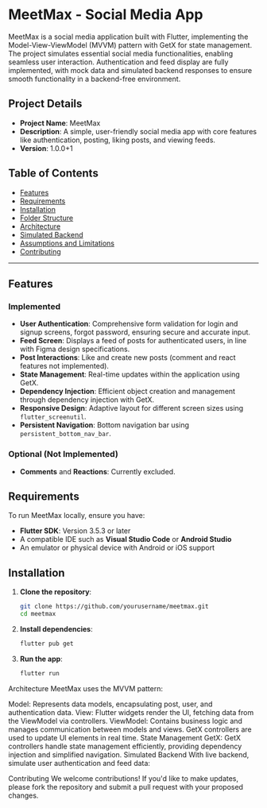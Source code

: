 # MeetMax - Social Media App

MeetMax is a social media application built with Flutter, implementing the Model-View-ViewModel (MVVM) pattern with GetX for state management. The project simulates essential social media functionalities, enabling seamless user interaction. Authentication and feed display are fully implemented, with mock data and simulated backend responses to ensure smooth functionality in a backend-free environment.

## Project Details

- **Project Name**: MeetMax
- **Description**: A simple, user-friendly social media app with core features like authentication, posting, liking posts, and viewing feeds.
- **Version**: 1.0.0+1

## Table of Contents
- [Features](#features)
- [Requirements](#requirements)
- [Installation](#installation)
- [Folder Structure](#folder-structure)
- [Architecture](#architecture)
- [Simulated Backend](#simulated-backend)
- [Assumptions and Limitations](#assumptions-and-limitations)
- [Contributing](#contributing)

---

## Features

### Implemented
- **User Authentication**: Comprehensive form validation for login and signup screens, forgot password, ensuring secure and accurate input.
- **Feed Screen**: Displays a feed of posts for authenticated users, in line with Figma design specifications.
- **Post Interactions**: Like and create new posts (comment and react features not implemented).
- **State Management**: Real-time updates within the application using GetX.
- **Dependency Injection**: Efficient object creation and management through dependency injection with GetX.
- **Responsive Design**: Adaptive layout for different screen sizes using `flutter_screenutil`.
- **Persistent Navigation**: Bottom navigation bar using `persistent_bottom_nav_bar`.

### Optional (Not Implemented)
- **Comments** and **Reactions**: Currently excluded.

## Requirements

To run MeetMax locally, ensure you have:
- **Flutter SDK**: Version 3.5.3 or later
- A compatible IDE such as **Visual Studio Code** or **Android Studio**
- An emulator or physical device with Android or iOS support

## Installation

1. **Clone the repository**:
    ```bash
    git clone https://github.com/yourusername/meetmax.git
    cd meetmax
    ```

2. **Install dependencies**:
    ```bash
    flutter pub get
    ```

3. **Run the app**:
    ```bash
    flutter run
    ```
   
Architecture
MeetMax uses the MVVM pattern:

Model: Represents data models, encapsulating post, user, and authentication data.
View: Flutter widgets render the UI, fetching data from the ViewModel via controllers.
ViewModel: Contains business logic and manages communication between models and views. GetX controllers are used to update UI elements in real time.
State Management
GetX: GetX controllers handle state management efficiently, providing dependency injection and simplified navigation.
Simulated Backend
With live backend, simulate user authentication and feed data:


Contributing
We welcome contributions! If you'd like to make updates, please fork the repository and submit a pull request with your proposed changes.
